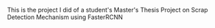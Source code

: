 This is the project I did of a student's Master's Thesis Project on Scrap Detection Mechanism using FasterRCNN

